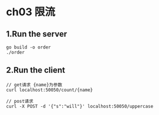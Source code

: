 # ch03 限流

## 1.Run the server
```
go build -o order
./order
```

## 2.Run the client
```
// get请求 {name}为参数
curl localhost:50050/count/{name}

// post请求
curl -X POST -d '{"s":"will"}' localhost:50050/uppercase
```